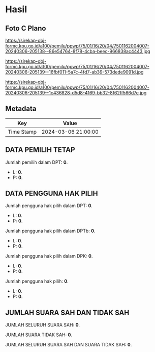 # Hasil

## Foto C Plano

https://sirekap-obj-formc.kpu.go.id/a100/pemilu/ppwp/75/01/16/20/04/7501162004007-20240306-205138--86e54764-8f78-4cba-beec-966838ac4443.jpg

https://sirekap-obj-formc.kpu.go.id/a100/pemilu/ppwp/75/01/16/20/04/7501162004007-20240306-205139--16fbf011-5a7c-4fd7-ab39-573dede9091d.jpg

https://sirekap-obj-formc.kpu.go.id/a100/pemilu/ppwp/75/01/16/20/04/7501162004007-20240306-205139--1c436828-d5d8-4169-bb32-8f62ff566d7e.jpg


## Metadata

| Key        | Value               |
| ---------- | ------------------- |
| Time Stamp | 2024-03-06 21:00:00 |


## DATA PEMILIH TETAP

Jumlah pemilih dalam DPT: **0**.
 * L: **0**.
 * P: **0**.

## DATA PENGGUNA HAK PILIH

Jumlah pengguna hak pilih dalam DPT: **0**.
 * L: **0**.
 * P: **0**.

Jumlah pengguna hak pilih dalam DPTb: **0**.
 * L: **0**.
 * P: **0**.

Jumlah pengguna hak pilih dalam DPK: **0**.
 * L: **0**.
 * P: **0**.

Jumlah pengguna hak pilih: **0**.
 * L: **0**.
 * P: **0**.

## JUMLAH SUARA SAH DAN TIDAK SAH

JUMLAH SELURUH SUARA SAH: **0**.

JUMLAH SUARA TIDAK SAH: **0**.

JUMLAH SELURUH SUARA SAH DAN SUARA TIDAK SAH: **0**.


